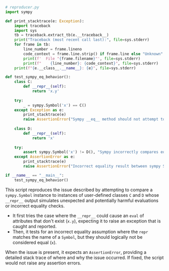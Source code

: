 ```python
# reproducer.py
import sympy

def print_stacktrace(e: Exception):
    import traceback
    import sys
    tb = traceback.extract_tb(e.__traceback__)
    print("Traceback (most recent call last):", file=sys.stderr)
    for frame in tb:
        line_number = frame.lineno
        code_context = frame.line.strip() if frame.line else "Unknown"
        print(f'  File "{frame.filename}"', file=sys.stderr)
        print(f"    {line_number}: {code_context}", file=sys.stderr)
    print(f"{e.__class__.__name__}: {e}", file=sys.stderr)

def test_sympy_eq_behavior():
    class C:
        def __repr__(self):
            return 'x.y'
    
    try:
        _ = sympy.Symbol('x') == C()
    except Exception as e:
        print_stacktrace(e)
        raise AssertionError("Sympy __eq__ method should not attempt to eval reprs of unknown objects") from e
    
    class D:
        def __repr__(self):
            return 'x'
    
    try:
        assert sympy.Symbol('x') != D(), "Sympy incorrectly compares equal to an object with a matching repr"
    except AssertionError as e:
        print_stacktrace(e)
        raise AssertionError("Incorrect equality result between sympy Symbol and an object with matching repr") from e

if __name__ == "__main__":
    test_sympy_eq_behavior()
```

This script reproduces the issue described by attempting to compare a `sympy.Symbol` instance to instances of user-defined classes `C` and `D` whose `__repr__` output simulates unexpected and potentially harmful evaluations or incorrect equality checks.

- It first tries the case where the `__repr__` could cause an `eval` of attributes that don't exist (`x.y`), expecting it to raise an exception that is caught and reported.
- Then, it tests for an incorrect equality assumption where the `repr` matches the name of a `Symbol`, but they should logically not be considered equal (`x`).

When the issue is present, it expects an `AssertionError`, providing a detailed stack trace of where and why the issue occurred. If fixed, the script would not raise any assertion errors.